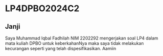 # LP4DPBO2024C2

## Janji
Saya Muhammad Iqbal Fadhilah NIM 2202292 mengerjakan soal LP4 dalam mata kuliah DPBO
untuk keberkahanNya maka saya tidak melakukan kecurangan seperti yang telah dispesifikasikan. Aamiin 
